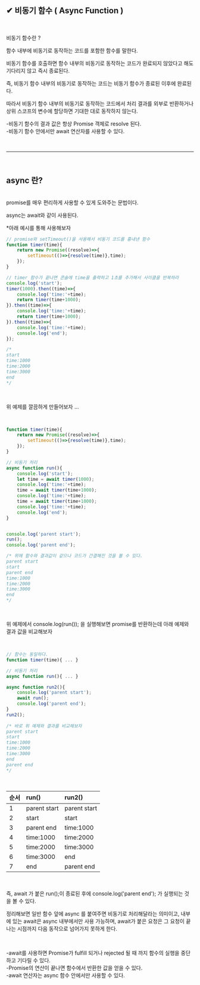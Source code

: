 ## ✔ 비동기 함수 ( Async Function )

<br>

비동기 함수란 ? 

함수 내부에 비동기로 동작하는 코드를 포함한 함수를 말한다. 

비동기 함수를 호출하면 함수 내부의 비동기로 동작하는 코드가 완료되지 않았다고 해도 기다리지 않고 즉시 종료된다.

즉, 비동기 함수 내부의 비동기로 동작하는 코드는 비동기 함수가 종료된 이후에 완료된다.

따라서 비동기 함수 내부의 비동기로 동작하는 코드에서 처리 결과를 외부로 반환하거나 상위 스코프의 변수에 할당하면 기대한 대로 동작하지 않는다.

-비동기 함수의 결과 값은 항상 Promise 객체로 resolve 된다.  
-비동기 함수 안에서만 await 연산자를 사용할 수 있다.

<br>

***

<br>

## async 란?
<br>
promise를 매우 편리하게 사용할 수 있게 도와주는 문법이다.

async는 await와 같이 사용된다.

*아래 예시를 통해 사용해보자

```js
// promise와 setTimeout()을 사용해서 비동기 코드를 흉내낸 함수
function timer(time){
	return new Promise((resolve)=>{
        setTimeout(()=>{resolve(time)},time);
    });
}

// timer 함수가 끝나면 콘솔에 time을 출력하고 1초를 추가해서 사이클을 반복하라
console.log('start');
timer(1000).then((time)=>{
    console.log('time:'+time);
	return timer(time+1000);
}).then((time)=>{
    console.log('time:'+time);
	return timer(time+1000);
}).then((time)=>{
    console.log('time:'+time);
  	console.log('end');
});

/*
start
time:1000
time:2000
time:3000
end
*/

```
<br>

위 예제를 깔끔하게 만들어보자 ...

<br>

```js
function timer(time){
	return new Promise((resolve)=>{
        setTimeout(()=>{resolve(time)},time);
    });
}

// 비동기 처리
async function run(){
    console.log('start');
    let time = await timer(1000);
    console.log('time:'+time);
    time = await timer(time+1000);
    console.log('time:'+time);
    time = await timer(time+1000);
    console.log('time:'+time);
    console.log('end');
}


console.log('parent start');
run();
console.log('parent end');

/* 위에 함수와 결과값이 같으나 코드가 간결해진 것을 볼 수 있다.
parent start
start
parent end
time:1000
time:2000
time:3000
end
*/
```
<br>

위 예제에서 console.log(run()); 을 실행해보면 promise를 반환하는데 아래 예제와 결과 값을 비교해보자

<br>

```js
// 함수는 동일하다.
function timer(time){ ... }

// 비동기 처리
async function run(){ ... }

async function run2(){
    console.log('parent start');
    await run();
    console.log('parent end');
}
run2();
                     
/* 바로 위 예제와 결과를 비교해보자
parent start
start
time:1000
time:2000
time:3000
end
parent end
*/
```

<br>

|순서|run()			|run2()|
|----|:----|:----|
|1|parent start|	parent start|
|2|start			|start|
|3|parent end		|time:1000|
|4|time:1000		|time:2000|
|5|time:2000		|time:3000|
|6|time:3000		|end|
|7|end			|	parent end|

<br>

즉, await 가 붙은 run();이 종료된 후에 console.log('parent end'); 가 실행되는 것을 볼 수 있다.


정리해보면 일반 함수 앞에 async 를 붙여주면 비동기로 처리해달라는 의미이고, 내부에 있는 await은 async 내부에서만 사용 가능하며, await가 붙은 요청은 그 요청이 끝나는 시점까지 다음 동작으로 넘어가지 못하게 한다.

<br>

-await를 사용하면 Promise가 fulfill 되거나 rejected 될 때 까지 함수의 실행을 중단하고 기다릴 수 있다.  
-Promise의 연산이 끝나면 함수에서 반환한 값을 얻을 수 있다.  
-await 연산자는 async 함수 안에서만 사용할 수 있다.

